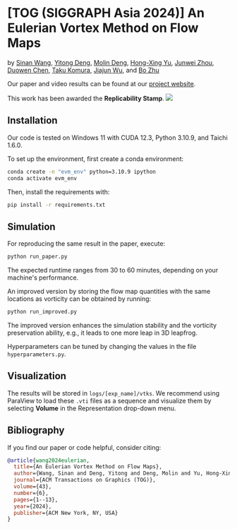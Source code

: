 # [TOG (SIGGRAPH Asia 2024)] An Eulerian Vortex Method on Flow Maps

by [Sinan Wang](https://sinanw.com), [Yitong Deng](https://yitongdeng.github.io/), [Molin Deng](https://molin7.vercel.app), [Hong-Xing Yu](https://kovenyu.com/), [Junwei Zhou](https://zjw49246.github.io/website/), [Duowen Chen](https://cdwj.github.io), [Taku Komura](https://hku-cg.github.io/author/taku-komura/), [Jiajun Wu](https://jiajunwu.com/), and [Bo Zhu](https://faculty.cc.gatech.edu/~bozhu/)

Our paper and video results can be found at our [project website](https://evm.sinanw.com/).

This work has been awarded the **Replicability Stamp**.
[![](https://www.replicabilitystamp.org/logo/Reproducibility-small.png)](http://www.replicabilitystamp.org#https-github-com-pfm-gatech-an-eulerian-vortex-method-on-flow-maps-git)

## Installation
Our code is tested on Windows 11 with CUDA 12.3, Python 3.10.9, and Taichi 1.6.0.

To set up the environment, first create a conda environment:

```bash
conda create -n "evm_env" python=3.10.9 ipython
conda activate evm_env
```

Then, install the requirements with:

```bash
pip install -r requirements.txt
```

## Simulation
For reproducing the same result in the paper, execute:

```bash
python run_paper.py
```

The expected runtime ranges from 30 to 60 minutes, depending on your machine's performance.

An improved version by storing the flow map quantities with the same locations as vorticity can be obtained by running:

```bash
python run_improved.py
```

The improved version enhances the simulation stability and the vorticity preservation ability, e.g., it leads to one more leap in 3D leapfrog.

Hyperparameters can be tuned by changing the values in the file `hyperparameters.py`.

## Visualization
The results will be stored in `logs/[exp_name]/vtks`. We recommend using ParaView to load these `.vti` files as a sequence and visualize them by selecting **Volume** in the Representation drop-down menu.

## Bibliography
If you find our paper or code helpful, consider citing:

```bibtex
@article{wang2024eulerian,
  title={An Eulerian Vortex Method on Flow Maps},
  author={Wang, Sinan and Deng, Yitong and Deng, Molin and Yu, Hong-Xing and Zhou, Junwei and Chen, Duowen and Komura, Taku and Wu, Jiajun and Zhu, Bo},
  journal={ACM Transactions on Graphics (TOG)},
  volume={43},
  number={6},
  pages={1--13},
  year={2024},
  publisher={ACM New York, NY, USA}
}
```
